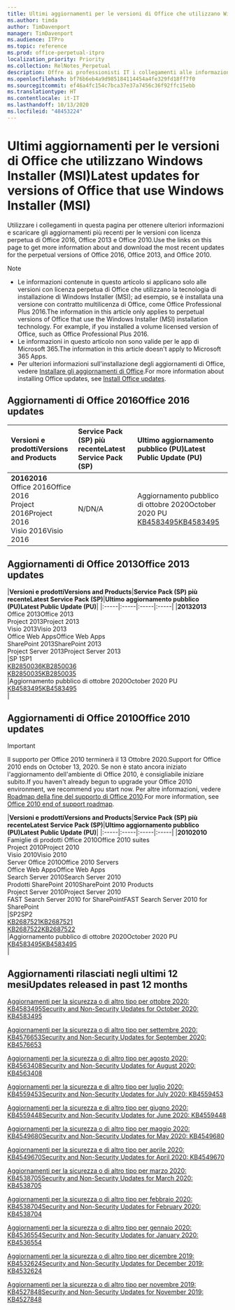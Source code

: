 ```yaml
---
title: Ultimi aggiornamenti per le versioni di Office che utilizzano Windows Installer (MSI)
ms.author: timda
author: TimDavenport
manager: TimDavenport
ms.audience: ITPro
ms.topic: reference
ms.prod: office-perpetual-itpro
localization_priority: Priority
ms.collection: RelNotes_Perpetual
description: Offre ai professionisti IT i collegamenti alle informazioni sugli aggiornamenti più recenti delle versioni con licenza perpetua di Office 2016, Office 2013 e Office 2010
ms.openlocfilehash: bf76b6eb4a9d985184114454a4fe329fd18ff7f0
ms.sourcegitcommit: ef46a4fc154c7bca37e37a7456c36f92ffc15ebb
ms.translationtype: HT
ms.contentlocale: it-IT
ms.lasthandoff: 10/13/2020
ms.locfileid: "48453224"
---
```

# <a name="latest-updates-for-versions-of-office-that-use-windows-installer-msi"></a><span data-ttu-id="40292-103">Ultimi aggiornamenti per le versioni di Office che utilizzano Windows Installer (MSI)</span><span class="sxs-lookup"><span data-stu-id="40292-103">Latest updates for versions of Office that use Windows Installer (MSI)</span></span>

<span data-ttu-id="40292-104">Utilizzare i collegamenti in questa pagina per ottenere ulteriori informazioni e scaricare gli aggiornamenti più recenti per le versioni con licenza perpetua di Office 2016, Office 2013 e Office 2010.</span><span class="sxs-lookup"><span data-stu-id="40292-104">Use the links on this page to get more information about and download the most recent updates for the perpetual versions of Office 2016, Office 2013, and Office 2010.</span></span>
  
 
> [!NOTE]
> - <span data-ttu-id="40292-p101">Le informazioni contenute in questo articolo si applicano solo alle versioni con licenza perpetua di Office che utilizzano la tecnologia di installazione di Windows Installer (MSI); ad esempio, se è installata una versione con contratto multilicenza di Office, come Office Professional Plus 2016.</span><span class="sxs-lookup"><span data-stu-id="40292-p101">The information in this article only applies to perpetual versions of Office that use the Windows Installer (MSI) installation technology. For example, if you installed a volume licensed version of Office, such as Office Professional Plus 2016.</span></span>
> - <span data-ttu-id="40292-107">Le informazioni in questo articolo non sono valide per le app di Microsoft 365.</span><span class="sxs-lookup"><span data-stu-id="40292-107">The information in this article doesn't apply to Microsoft 365 Apps.</span></span>
> - <span data-ttu-id="40292-108">Per ulteriori informazioni sull'installazione degli aggiornamenti di Office, vedere [Installare gli aggiornamenti di Office](https://support.office.com/article/2ab296f3-7f03-43a2-8e50-46de917611c5).</span><span class="sxs-lookup"><span data-stu-id="40292-108">For more information about installing Office updates, see [Install Office updates](https://support.office.com/article/2ab296f3-7f03-43a2-8e50-46de917611c5).</span></span> 


## <a name="office-2016-updates"></a><span data-ttu-id="40292-109">Aggiornamenti di Office 2016</span><span class="sxs-lookup"><span data-stu-id="40292-109">Office 2016 updates</span></span>

|<span data-ttu-id="40292-110">**Versioni e prodotti**</span><span class="sxs-lookup"><span data-stu-id="40292-110">**Versions and Products**</span></span>|<span data-ttu-id="40292-111">**Service Pack (SP) più recente**</span><span class="sxs-lookup"><span data-stu-id="40292-111">**Latest Service Pack (SP)**</span></span>|<span data-ttu-id="40292-112">**Ultimo aggiornamento pubblico (PU)**</span><span class="sxs-lookup"><span data-stu-id="40292-112">**Latest Public Update (PU)**</span></span>|
|:-----|:-----|:-----|
|<span data-ttu-id="40292-113">**2016**</span><span class="sxs-lookup"><span data-stu-id="40292-113">**2016**</span></span> <br/> <span data-ttu-id="40292-114">Office 2016</span><span class="sxs-lookup"><span data-stu-id="40292-114">Office 2016</span></span>  <br/> <span data-ttu-id="40292-115">Project 2016</span><span class="sxs-lookup"><span data-stu-id="40292-115">Project 2016</span></span>  <br/> <span data-ttu-id="40292-116">Visio 2016</span><span class="sxs-lookup"><span data-stu-id="40292-116">Visio 2016</span></span>  <br/> |<span data-ttu-id="40292-117">N/D</span><span class="sxs-lookup"><span data-stu-id="40292-117">N/A</span></span>  <br/> |<span data-ttu-id="40292-118">Aggiornamento pubblico di ottobre 2020</span><span class="sxs-lookup"><span data-stu-id="40292-118">October 2020 PU</span></span>  <br/> [<span data-ttu-id="40292-119">KB4583495</span><span class="sxs-lookup"><span data-stu-id="40292-119">KB4583495</span></span>](https://support.microsoft.com/help/4583495) <br/> |
   
## <a name="office-2013-updates"></a><span data-ttu-id="40292-120">Aggiornamenti di Office 2013</span><span class="sxs-lookup"><span data-stu-id="40292-120">Office 2013 updates</span></span>

|<span data-ttu-id="40292-121">**Versioni e prodotti**</span><span class="sxs-lookup"><span data-stu-id="40292-121">**Versions and Products**</span></span>|<span data-ttu-id="40292-122">**Service Pack (SP) più recente**</span><span class="sxs-lookup"><span data-stu-id="40292-122">**Latest Service Pack (SP)**</span></span>|<span data-ttu-id="40292-123">**Ultimo aggiornamento pubblico (PU)**</span><span class="sxs-lookup"><span data-stu-id="40292-123">**Latest Public Update (PU)**</span></span>|
|:-----|:-----|:-----|:-----|
|<span data-ttu-id="40292-124">**2013**</span><span class="sxs-lookup"><span data-stu-id="40292-124">**2013**</span></span> <br/> <span data-ttu-id="40292-125">Office 2013</span><span class="sxs-lookup"><span data-stu-id="40292-125">Office 2013</span></span>  <br/> <span data-ttu-id="40292-126">Project 2013</span><span class="sxs-lookup"><span data-stu-id="40292-126">Project 2013</span></span>  <br/> <span data-ttu-id="40292-127">Visio 2013</span><span class="sxs-lookup"><span data-stu-id="40292-127">Visio 2013</span></span>  <br/> <span data-ttu-id="40292-128">Office Web Apps</span><span class="sxs-lookup"><span data-stu-id="40292-128">Office Web Apps</span></span>  <br/> <span data-ttu-id="40292-129">SharePoint 2013</span><span class="sxs-lookup"><span data-stu-id="40292-129">SharePoint 2013</span></span>  <br/> <span data-ttu-id="40292-130">Project Server 2013</span><span class="sxs-lookup"><span data-stu-id="40292-130">Project Server 2013</span></span>  <br/> |<span data-ttu-id="40292-131">SP 1</span><span class="sxs-lookup"><span data-stu-id="40292-131">SP1</span></span> <br/> [<span data-ttu-id="40292-132">KB2850036</span><span class="sxs-lookup"><span data-stu-id="40292-132">KB2850036</span></span>](https://support.microsoft.com/kb/2850036) <br/>[<span data-ttu-id="40292-133">KB2850035</span><span class="sxs-lookup"><span data-stu-id="40292-133">KB2850035</span></span>](https://support.microsoft.com/kb/2850035) <br/> |<span data-ttu-id="40292-134">Aggiornamento pubblico di ottobre 2020</span><span class="sxs-lookup"><span data-stu-id="40292-134">October 2020 PU</span></span>  <br/> [<span data-ttu-id="40292-135">KB4583495</span><span class="sxs-lookup"><span data-stu-id="40292-135">KB4583495</span></span>](https://support.microsoft.com/help/4583495) <br/> |
   
## <a name="office-2010-updates"></a><span data-ttu-id="40292-136">Aggiornamenti di Office 2010</span><span class="sxs-lookup"><span data-stu-id="40292-136">Office 2010 updates</span></span>
> [!IMPORTANT]
> <span data-ttu-id="40292-137">Il supporto per Office 2010 terminerà il 13 Ottobre 2020.</span><span class="sxs-lookup"><span data-stu-id="40292-137">Support for Office 2010 ends on October 13, 2020.</span></span> <span data-ttu-id="40292-138">Se non è stato ancora iniziato l'aggiornamento dell'ambiente di Office 2010, è consigliabile iniziare subito.</span><span class="sxs-lookup"><span data-stu-id="40292-138">If you haven't already begun to upgrade your Office 2010 environment, we recommend you start now.</span></span> <span data-ttu-id="40292-139">Per altre informazioni, vedere [Roadmap della fine del supporto di Office 2010](https://docs.microsoft.com/DeployOffice/office-2010-end-support-roadmap).</span><span class="sxs-lookup"><span data-stu-id="40292-139">For more information, see [Office 2010 end of support roadmap](https://docs.microsoft.com/DeployOffice/office-2010-end-support-roadmap).</span></span> 

|<span data-ttu-id="40292-140">**Versioni e prodotti**</span><span class="sxs-lookup"><span data-stu-id="40292-140">**Versions and Products**</span></span>|<span data-ttu-id="40292-141">**Service Pack (SP) più recente**</span><span class="sxs-lookup"><span data-stu-id="40292-141">**Latest Service Pack (SP)**</span></span>|<span data-ttu-id="40292-142">**Ultimo aggiornamento pubblico (PU)**</span><span class="sxs-lookup"><span data-stu-id="40292-142">**Latest Public Update (PU)**</span></span>|
|:-----|:-----|:-----|:-----|
|<span data-ttu-id="40292-143">**2010**</span><span class="sxs-lookup"><span data-stu-id="40292-143">**2010**</span></span> <br/> <span data-ttu-id="40292-144">Famiglie di prodotti Office 2010</span><span class="sxs-lookup"><span data-stu-id="40292-144">Office 2010 suites</span></span>  <br/> <span data-ttu-id="40292-145">Project 2010</span><span class="sxs-lookup"><span data-stu-id="40292-145">Project 2010</span></span>  <br/> <span data-ttu-id="40292-146">Visio 2010</span><span class="sxs-lookup"><span data-stu-id="40292-146">Visio 2010</span></span>  <br/> <span data-ttu-id="40292-147">Server Office 2010</span><span class="sxs-lookup"><span data-stu-id="40292-147">Office 2010 Servers</span></span>  <br/> <span data-ttu-id="40292-148">Office Web Apps</span><span class="sxs-lookup"><span data-stu-id="40292-148">Office Web Apps</span></span>  <br/> <span data-ttu-id="40292-149">Search Server 2010</span><span class="sxs-lookup"><span data-stu-id="40292-149">Search Server 2010</span></span>  <br/> <span data-ttu-id="40292-150">Prodotti SharePoint 2010</span><span class="sxs-lookup"><span data-stu-id="40292-150">SharePoint 2010 Products</span></span>  <br/> <span data-ttu-id="40292-151">Project Server 2010</span><span class="sxs-lookup"><span data-stu-id="40292-151">Project Server 2010</span></span>  <br/> <span data-ttu-id="40292-152">FAST Search Server 2010 for SharePoint</span><span class="sxs-lookup"><span data-stu-id="40292-152">FAST Search Server 2010 for SharePoint</span></span>  <br/> |<span data-ttu-id="40292-153">SP2</span><span class="sxs-lookup"><span data-stu-id="40292-153">SP2</span></span> <br/>[<span data-ttu-id="40292-154">KB2687521</span><span class="sxs-lookup"><span data-stu-id="40292-154">KB2687521</span></span>](https://support.microsoft.com/kb/2687521) <br/> [<span data-ttu-id="40292-155">KB2687522</span><span class="sxs-lookup"><span data-stu-id="40292-155">KB2687522</span></span>](https://support.microsoft.com/kb/2687522) <br/> |<span data-ttu-id="40292-156">Aggiornamento pubblico di ottobre 2020</span><span class="sxs-lookup"><span data-stu-id="40292-156">October 2020 PU</span></span>  <br/> [<span data-ttu-id="40292-157">KB4583495</span><span class="sxs-lookup"><span data-stu-id="40292-157">KB4583495</span></span>](https://support.microsoft.com/help/4583495) <br/>|
   

   
## <a name="updates-released-in-past-12-months"></a><span data-ttu-id="40292-158">Aggiornamenti rilasciati negli ultimi 12 mesi</span><span class="sxs-lookup"><span data-stu-id="40292-158">Updates released in past 12 months</span></span>
[<span data-ttu-id="40292-159">Aggiornamenti per la sicurezza o di altro tipo per ottobre 2020: KB4583495</span><span class="sxs-lookup"><span data-stu-id="40292-159">Security and Non-Security Updates for October 2020: KB4583495</span></span>](https://support.microsoft.com/help/4583495)

[<span data-ttu-id="40292-160">Aggiornamenti per la sicurezza o di altro tipo per settembre 2020: KB4576653</span><span class="sxs-lookup"><span data-stu-id="40292-160">Security and Non-Security Updates for September 2020: KB4576653</span></span>](https://support.microsoft.com/help/4576653)

[<span data-ttu-id="40292-161">Aggiornamenti per la sicurezza o di altro tipo per agosto 2020: KB4563408</span><span class="sxs-lookup"><span data-stu-id="40292-161">Security and Non-Security Updates for August 2020: KB4563408</span></span>](https://support.microsoft.com/help/4563408)

[<span data-ttu-id="40292-162">Aggiornamenti per la sicurezza e di altro tipo per luglio 2020: KB4559453</span><span class="sxs-lookup"><span data-stu-id="40292-162">Security and Non-Security Updates for July 2020: KB4559453</span></span>](https://support.microsoft.com/help/4559453)

[<span data-ttu-id="40292-163">Aggiornamenti per la sicurezza e di altro tipo per giugno 2020: KB4559448</span><span class="sxs-lookup"><span data-stu-id="40292-163">Security and Non-Security Updates for June 2020: KB4559448</span></span>](https://support.microsoft.com/help/4559448)

[<span data-ttu-id="40292-164">Aggiornamenti per la sicurezza o di altro tipo per maggio 2020: KB4549680</span><span class="sxs-lookup"><span data-stu-id="40292-164">Security and Non-Security Updates for May 2020: KB4549680</span></span>](https://support.microsoft.com/help/4549680)

[<span data-ttu-id="40292-165">Aggiornamenti per la sicurezza e di altro tipo per aprile 2020: KB4549670</span><span class="sxs-lookup"><span data-stu-id="40292-165">Security and Non-Security Updates for April 2020: KB4549670</span></span>](https://support.microsoft.com/help/4549670)

[<span data-ttu-id="40292-166">Aggiornamenti per la sicurezza o di altro tipo per marzo 2020: KB4538705</span><span class="sxs-lookup"><span data-stu-id="40292-166">Security and Non-Security Updates for March 2020: KB4538705</span></span>](https://support.microsoft.com/help/4538705)

[<span data-ttu-id="40292-167">Aggiornamenti per la sicurezza o di altro tipo per febbraio 2020: KB4538704</span><span class="sxs-lookup"><span data-stu-id="40292-167">Security and Non-Security Updates for February 2020: KB4538704</span></span>](https://support.microsoft.com/help/4538704)

[<span data-ttu-id="40292-168">Aggiornamenti per la sicurezza o di altro tipo per gennaio 2020: KB4536554</span><span class="sxs-lookup"><span data-stu-id="40292-168">Security and Non-Security Updates for January 2020: KB4536554</span></span>](https://support.microsoft.com/help/4536554)

[<span data-ttu-id="40292-169">Aggiornamenti per la sicurezza o di altro tipo per dicembre 2019: KB4532624</span><span class="sxs-lookup"><span data-stu-id="40292-169">Security and Non-Security Updates for December 2019: KB4532624</span></span>](https://support.microsoft.com/help/4532624)

[<span data-ttu-id="40292-170">Aggiornamenti per la sicurezza o di altro tipo per novembre 2019: KB4527848</span><span class="sxs-lookup"><span data-stu-id="40292-170">Security and Non-Security Updates for November 2019: KB4527848</span></span>](https://support.microsoft.com/help/4527848)

 




</br>